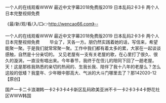 一个人的在线观看WWW
最近中文字幕2018免费版2019
日本乱码2卡3卡
两个人日本完整视频免费


《最/新/观/看/入/口👉http://wencao66.com》--

一个人的在线观看WWW
最近中文字幕2018免费版2019
日本乱码2卡3卡
两个人日本完整视频免费
　　毕业了，天各一方。朋仍然实践着她的话，写信来，希望能聚一聚。于是我们就常常聚一聚。工作中我们都有着太多的累，大家在一起谈谈感触，自然是十分亲切的。
又见老屋有一支有关老屋的歌，在心里打了很久、很久的漩涡，一直没有唱出来。今年春节，我终于在侄儿的陪同下回了一趟老屋。天！这是那栋我熟悉的亲切的热闹的、生我长我、陪伴了我十八年的老屋么？怎么这般的低矮？我童年、少年眼中那高大、气派的大斗门哪里去了？那142020-12【原创】





国产一卡二卡浪潮韩一卡2卡3卡4卡新区乱码欧美亚洲不卡一卡2卡3卡4卡野花社区WWW韩国

